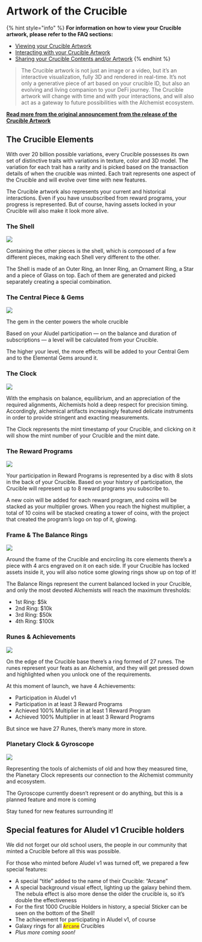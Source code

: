 # Artwork of the Crucible

{% hint style="info" %}
**For information on how to view your Crucible artwork, please refer to the FAQ sections:**

* [Viewing your Crucible Artwork](https://docs.alchemist.wtf/crucible/guides/what-can-i-do-with-my-new-crucible#viewing-your-crucible-artwork)
* [Interacting with your Crucible Artwork](https://docs.alchemist.wtf/crucible/guides/what-can-i-do-with-my-new-crucible#interacting-with-your-crucible-artwork)
* [Sharing your Crucible Contents and/or Artwork](https://docs.alchemist.wtf/crucible/guides/what-can-i-do-with-my-new-crucible#sharing-your-crucible-contents-and-or-artwork)
{% endhint %}

> The Crucible artwork is not just an image or a video, but it’s an interactive visualization, fully 3D and rendered in real-time. It’s not only a generative piece of art based on your crucible ID, but also an evolving and living companion to your DeFi journey. The Crucible artwork will change with time and with your interactions, and will also act as a gateway to future possibilities with the Alchemist ecosystem.

****[**Read more from the original announcement from the release of the Crucible Artwork**](https://blog.alchemist.wtf/crucible-artwork-revealed-nfts-will-never-be-the-same-1fecf158121b)****

## The Crucible Elements <a href="#1c5f" id="1c5f"></a>

With over 20 billion possible variations, every Crucible possesses its own set of distinctive traits with variations in texture, color and 3D model. The variation for each trait has a rarity and is picked based on the transaction details of when the crucible was minted. Each trait represents one aspect of the Crucible and will evolve over time with new features.

The Crucible artwork also represents your current and historical interactions. Even if you have unsubscribed from reward programs, your progress is represented. But of course, having assets locked in your Crucible will also make it look more alive.

### The Shell <a href="#432b" id="432b"></a>

![](https://miro.medium.com/max/700/1\*\_XXH5huIrBRc7VkPQAfQPg.png)

Containing the other pieces is the shell, which is composed of a few different pieces, making each Shell very different to the other.

The Shell is made of an Outer Ring, an Inner Ring, an Ornament Ring, a Star and a piece of Glass on top. Each of them are generated and picked separately creating a special combination.

### The Central Piece & Gems <a href="#3038" id="3038"></a>

![](../.gitbook/assets/CentralPiece\_01.png)

The gem in the center powers the whole crucible

Based on your Aludel participation — on the balance and duration of subscriptions — a level will be calculated from your Crucible.

The higher your level, the more effects will be added to your Central Gem and to the Elemental Gems around it.

### The Clock <a href="#33fe" id="33fe"></a>

![](https://miro.medium.com/max/700/1\*KlBrRJhbmf9f0w8Fa6\_r9w.png)

With the emphasis on balance, equilibrium, and an appreciation of the required alignments, Alchemists hold a deep respect for precision timing. Accordingly, alchemical artifacts increasingly featured delicate instruments in order to provide stringent and exacting measurements.

The Clock represents the mint timestamp of your Crucible, and clicking on it will show the mint number of your Crucible and the mint date.

### The Reward Programs <a href="#62ef" id="62ef"></a>

![](https://miro.medium.com/max/700/1\*ZMyC\_2UyAgC2SRZZlkef7g.png)

Your participation in Reward Programs is represented by a disc with 8 slots in the back of your Crucible. Based on your history of participation, the Crucible will represent up to 8 reward programs you subscribe to.

A new coin will be added for each reward program, and coins will be stacked as your multiplier grows. When you reach the highest multiplier, a total of 10 coins will be stacked creating a tower of coins, with the project that created the program’s logo on top of it, glowing.

### Frame & The Balance Rings <a href="#9566" id="9566"></a>

![](https://miro.medium.com/max/700/1\*vXnISn\_8L60kd3JqS59UsQ.png)

Around the frame of the Crucible and encircling its core elements there’s a piece with 4 arcs engraved on it on each side. If your Crucible has locked assets inside it, you will also notice some glowing rings show up on top of it!

The Balance Rings represent the current balanced locked in your Crucible, and only the most devoted Alchemists will reach the maximum thresholds:

* 1st Ring: $5k
* 2nd Ring: $10k
* 3rd Ring: $50k
* 4th Ring: $100k

### Runes & Achievements <a href="#7e66" id="7e66"></a>

![](https://miro.medium.com/max/700/1\*QFwJagR8fAVfu2Q6PjErgg.png)

On the edge of the Crucible base there’s a ring formed of 27 runes. The runes represent your feats as an Alchemist, and they will get pressed down and highlighted when you unlock one of the requirements.

At this moment of launch, we have 4 Achievements:

* Participation in Aludel v1
* Participation in at least 3 Reward Programs
* Achieved 100% Multiplier in at least 1 Reward Program
* Achieved 100% Multiplier in at least 3 Reward Programs

But since we have 27 Runes, there’s many more in store.

### Planetary Clock & Gyroscope <a href="#7d35" id="7d35"></a>

![](https://miro.medium.com/max/700/1\*wYQSZxWL-MYUyNuNYXkxIg.png)

Representing the tools of alchemists of old and how they measured time, the Planetary Clock represents our connection to the Alchemist community and ecosystem.

The Gyroscope currently doesn’t represent or do anything, but this is a planned feature and more is coming

Stay tuned for new features surrounding it!

## Special features for Aludel v1 Crucible holders <a href="#b12d" id="b12d"></a>

We did not forget our old school users, the people in our community that minted a Crucible before all this was possible.

For those who minted before Aludel v1 was turned off, we prepared a few special features:

* A special “title” added to the name of their Crucible: “Arcane”
* A special background visual effect, lighting up the galaxy behind them. The nebula effect is also more dense the older the crucible is, so it’s double the effectiveness
* For the first 1000 Crucible Holders in history, a special Sticker can be seen on the bottom of the Shell!
* The achievement for participating in Aludel v1, of course
* Galaxy rings for all <mark style="color:purple;">`Arcane`</mark> Crucibles
* _Plus more coming soon!_

